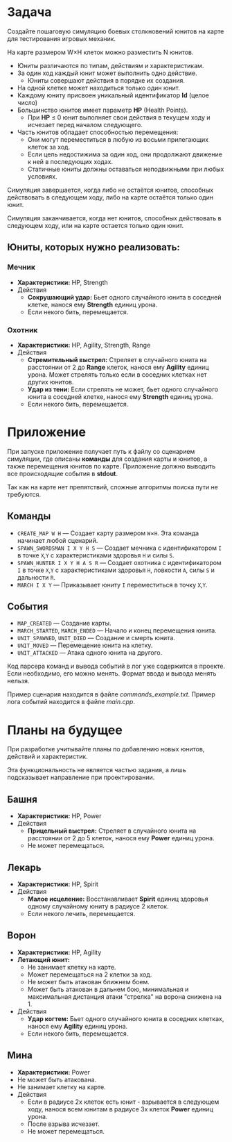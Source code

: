 # **Задача**

Создайте пошаговую симуляцию боевых столкновений юнитов на карте для тестирования игровых механик.

На карте размером W×H клеток можно разместить N юнитов.

- Юниты различаются по типам, действиям и характеристикам.
- За один ход каждый юнит может выполнить одно действие.
  - Юниты совершают действия в порядке их создания.
- На одной клетке может находиться только один юнит.
- Каждому юниту присвоен уникальный идентификатор **Id** (целое число)
- Большинство юнитов имеет параметр **HP** (Health Points).
  - При **HP** ≤ 0 юнит выполняет свои действия в текущем ходу и исчезает перед началом следующего.
- Часть юнитов обладает способностью перемещения:
  - Они могут переместиться в любую из восьми прилегающих клеток за ход.
  - Если цель недостижима за один ход, они продолжают движение к ней в последующих ходах.
  - Статичные юниты должны оставаться неподвижными при любых условиях.

Симуляция завершается, когда либо не остаётся юнитов, способных действовать в следующем ходу, либо на карте остаётся только один юнит.

Симуляция заканчивается, когда нет юнитов, способных действовать в следующем ходу, или на карте остается только один юнит.

## Юниты, которых нужно реализовать:

### Мечник
- **Характеристики:** HP, Strength
- Действия
  - **Сокрушающий удар:** Бьет одного случайного юнита в соседней клетке, нанося ему **Strength** единиц урона.
  - Если некого бить, перемещается.

### Охотник
- **Характеристики:** HP, Agility, Strength, Range
- Действия
  - **Стремительный выстрел:** Стреляет в случайного юнита на расстоянии от 2 до **Range** клеток, нанося ему **Agility** единиц урона. Может стрелять только если в соседних клетках нет других юнитов.
  - **Удар из тени:** Если стрелять не может, бьет одного случайного юнита в соседней клетке, нанося ему **Strength** единиц урона.
  - Если некого бить, перемещается.

# Приложение

При запуске приложение получает путь к файлу со сценарием симуляции, где описаны **команды** для создания карты и юнитов, а также перемещения юнитов по карте. 
Приложение должно выводить все происходящие события в **stdout**.

Так как на карте нет препятствий, сложные алгоритмы поиска пути не требуются.

## Команды

- `CREATE_MAP W H` — Создает карту размером `W`×`H`. Эта команда начинает любой сценарий.
- `SPAWN_SWORDSMAN I X Y H S` — Создает мечника с идентификатором `I` в точке `X`,`Y` с характеристиками здоровья `H` и силы `S`.
- `SPAWN_HUNTER I X Y H A S R` — Создает охотника с идентификатором `I` в точке `X`,`Y` с характеристиками здоровья `H`, ловкости `A`, силы `S` и дальности `R`.
- `MARCH I X Y` — Приказывает юниту `I` переместиться в точку `X`,`Y`.

## События

- `MAP_CREATED` — Создание карты.
- `MARCH_STARTED`, `MARCH_ENDED` — Начало и конец перемещения юнита.
- `UNIT_SPAWNED`, `UNIT_DIED` — Создание и смерть юнита.
- `UNIT_MOVED` — Перемещение юнита на клетку.
- `UNIT_ATTACKED` — Атака одного юнита на другого.

Код парсера команд и вывода событий в лог уже содержится в проекте. Если необходимо, его можно менять. Формат ввода и вывода менять нельзя.

Пример сценария находится в файле _commands_example.txt_. Пример лога событий находится в файле _main.cpp_.


# Планы на будущее

При разработке учитывайте планы по добавлению новых юнитов, действий и характеристик. 

Эта функциональность не является частью задания, а лишь подсказывает направление при проектировании.

## Башня

- **Характеристики:** HP, Power
- Действия
  - **Прицельный выстрел:** Стреляет в случайного юнита на расстоянии от 2 до 5 клеток, нанося ему **Power** единиц урона.
  - Не может перемещаться.

## Лекарь

- **Характеристики:** HP, Spirit
- Действия
  - **Малое исцеление:** Восстанавливает **Spirit** единиц здоровья одному случайному юниту в радиусе 2 клеток.
  - Если некого лечить, перемещается.

## Ворон

- **Характеристики:** HP, Agility
- **Летающий юнит:**
    - Не занимает клетку на карте.
    - Может перемещаться на 2 клетки за ход.
    - Не может быть атакован ближнем боем.
    - Может быть атакован в дальнем бою, минимальная и максимальная дистанция атаки "стрелка" на ворона снижена на 1.
- Действия
  - **Удар когтем:** Бьет одного случайного юнита в соседних клетках, нанося ему **Agility** единиц урона.
  - Если некого бить, перемещается.

## Мина

- **Характеристики:** Power
- Не может быть атакована.
- Не занимает клетку на карте.
- Действия
  - Если в радиусе 2х клеток есть юнит - взрывается в следующем ходу, нанося всем юнитам в радиусе 3х клеток **Power** единиц урона.
  - После взрыва исчезает.
  - Не может перемещаться.